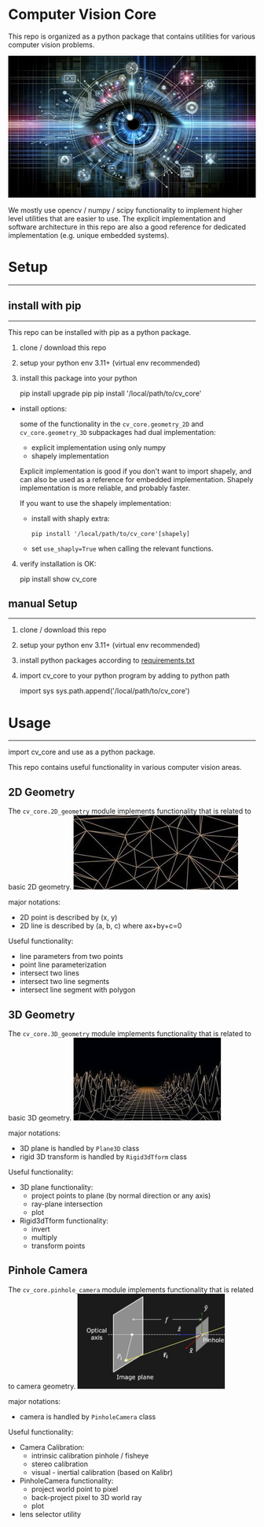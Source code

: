 # Computer Vision Core

This repo is organized as a python package that contains utilities for various computer vision problems.

 ![computer vision core image](./doc/computer_vision_core.jpg)

We mostly use opencv / numpy / scipy functionality to implement higher level utilities that are easier to use. The explicit implementation and software architecture in this repo are also a good reference for dedicated implementation (e.g. unique embedded systems).    

# Setup

----


## install with pip

----
This repo can be installed with pip as a python package.

1. clone / download this repo
2. setup your python env 3.11+ (virtual env recommended)
3. install this package into your python

    
    pip install upgrade pip
    pip install '/local/path/to/cv_core'

* install options:
   
  some of the functionality in the `cv_core.geometry_2D` and `cv_core.geometry_3D` subpackages
  had dual implementation:
  * explicit implementation using only numpy
  * shapely implementation
  
  Explicit implementation is good if you don't want to import shapely, 
  and can also be used as a reference for embedded implementation. Shapely implementation is more reliable, and probably faster.
  
  If you want to use the shapely implementation:
  + install with shaply extra:
  
        pip install '/local/path/to/cv_core'[shapely]
  
  + set `use_shaply=True` when calling the relevant functions.  


4. verify installation is OK:

    
    pip install show cv_core
 


## manual Setup

----

1. clone / download this repo
2. setup your python env 3.11+ (virtual env recommended)
3. install python packages according to [requirements.txt](./requirements.txt) 
4. import cv_core to your python program by adding to python path


    import sys
    sys.path.append('/local/path/to/cv_core')

# Usage

----

import cv_core and use as a python package.

This repo contains useful functionality in various computer vision areas. 


## 2D Geometry

The `cv_core.2D_geometry` module implements functionality that is related to basic 2D geometry.
![2d geometry image](./doc/2d.jpeg)

major notations:
- 2D point is described by (x, y)
- 2D line is described by (a, b, c) where ax+by+c=0

Useful functionality:
- line parameters from two points
- point line parameterization
- intersect two lines
- intersect two line segments
- intersect line segment with polygon



## 3D Geometry

The `cv_core.3D_geometry` module implements functionality that is related to basic 3D geometry.
![3d geometry image](./doc/3d_surface.jpeg)

major notations:
- 3D plane is handled by `Plane3D` class
- rigid 3D transform is handled by `Rigid3dTform` class  

Useful functionality:
- 3D plane functionality:
  - project points to plane (by normal direction or any axis)
  - ray-plane intersection
  - plot
- Rigid3dTform functionality:
  - invert
  - multiply 
  - transform points


## Pinhole Camera
The `cv_core.pinhole_camera` module implements functionality that is related to camera geometry.
<img src="./doc/pinhole.png" alt="image" style="width:300px;height:auto;">



major notations:
- camera is handled by `PinholeCamera` class

Useful functionality:
- Camera Calibration:
  - intrinsic calibration pinhole / fisheye
  - stereo calibration
  - visual - inertial calibration (based on Kalibr)
- PinholeCamera functionality:
  - project world point to pixel
  - back-project pixel to 3D world ray
  - plot
- lens selector utility